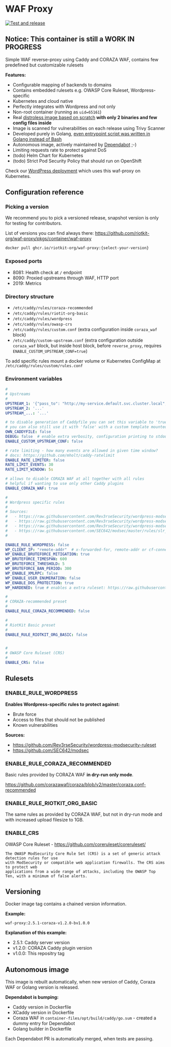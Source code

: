 WAF Proxy
=========

[![Test and release](https://github.com/riotkit-org/waf-proxy/actions/workflows/release.yaml/badge.svg)](https://github.com/riotkit-org/waf-proxy/actions/workflows/release.yaml)

Notice: This container is still a WORK IN PROGRESS
--------------------------------------------------

Simple WAF reverse-proxy using Caddy and CORAZA WAF, contains few predefined but customizable rulesets

**Features:**
- Configurable mapping of backends to domains
- Contains embedded rulesets e.g. OWASP Core Ruleset, Wordpress-specific
- Kubernetes and cloud native
- Perfectly integrates with Wordpress and not only
- Non-root container (running as `uid=65161`)
- Real [distroless image based on scratch](https://hub.docker.com/_/scratch) **with only 2 binaries and few config files inside**
- Image is scanned for vulnerabilities on each release using Trivy Scanner
- Developed purely in Golang, [even entrypoint script was written in Golang instead of Bash](container-files/opt/build/entrypoint/entrypoint.go)
- Autonomous image, actively maintained by [Dependabot](https://github.com/dependabot) ;-)
- Limiting requests rate to protect against DoS
- (todo) Helm Chart for Kubernetes
- (todo) Strict Pod Security Policy that should run on OpenShift

Check our [WordPress deployment](https://github.com/riotkit-org/wordpress-hardened) which uses this waf-proxy on Kubernetes.


Configuration reference
-----------------------

### Picking a version

We recommend you to pick a versioned release, snapshot version is only for testing for contributors.

List of versions you can find always there: https://github.com/riotkit-org/waf-proxy/pkgs/container/waf-proxy

```bash
docker pull ghcr.io/riotkit-org/waf-proxy:{select-your-version}
```

### Exposed ports

- 8081: Health check at `/` endpoint
- 8090: Proxied upstreams through WAF, HTTP port
- 2019: Metrics

### Directory structure

- `/etc/caddy/rules/coraza-recommended`
- `/etc/caddy/rules/riotit-org-basic`
- `/etc/caddy/rules/wordpress`
- `/etc/caddy/rules/owasp-crs`
- `/etc/caddy/rules/custom.conf` (extra configuration inside `coraza_waf` block)
- `/etc/caddy/custom-upstream.conf` (extra configuration outside `coraza_waf` block, but inside host block, before `reverse_proxy`, requires `ENABLE_CUSTOM_UPSTREAM_CONF=true`)

To add specific rules mount a docker volume or Kubernetes ConfigMap at `/etc/caddy/rules/custom/rules.conf`

### Environment variables

```yaml
#
# Upstreams
#
UPSTREAM_1: '{"pass_to": "http://my-service.default.svc.cluster.local", "hostname": "wordpress.org"}'
UPSTREAM_2: '...'
UPSTREAM_...: '...'

# to disable generation of Caddyfile you can set this variable to 'true' and mount Caddyfile under "/etc/caddy/Caddyfile"
# you can also still use it with 'false' with a custom template mounted under "/etc/caddy/Caddyfile.j2"
OWN_CADDYFILE: false
DEBUG: false  # enable extra verbosity, configuration printing to stdout
ENABLE_CUSTOM_UPSTREAM_CONF: false

# rate limiting - how many events are allowed in given time window?
# docs: https://github.com/mholt/caddy-ratelimit
ENABLE_RATE_LIMITER: false
RATE_LIMIT_EVENTS: 30
RATE_LIMIT_WINDOW: 5s

# allows to disable CORAZA WAF at all together with all rules
# helpful if wanting to use only other Caddy plugins
ENABLE_CORAZA_WAF: true

#
# Wordpress specific rules
#
# Sources:
#   - https://raw.githubusercontent.com/Rev3rseSecurity/wordpress-modsecurity-ruleset/master/02-INITIALIZATION.conf
#   - https://raw.githubusercontent.com/Rev3rseSecurity/wordpress-modsecurity-ruleset/master/03-BRUTEFORCE.conf
#   - https://raw.githubusercontent.com/Rev3rseSecurity/wordpress-modsecurity-ruleset/master/04-EVENTS.conf
#   - https://raw.githubusercontent.com/SEC642/modsec/master/rules/slr_rules/modsecurity_crs_46_slr_et_wordpress_attacks.conf
#

ENABLE_RULE_WORDPRESS: false
WP_CLIENT_IP: "remote-addr"  # x-forwarded-for, remote-addr or cf-connecting-ip
WP_ENABLE_BRUTEFORCE_MITIGATION: true
WP_BRUTEFORCE_TIMESPAN: 600
WP_BRUTEFORCE_THRESHOLD: 5
WP_BRUTEFORCE_BAN_PERIOD: 300
WP_ENABLE_XMLRPC: false
WP_ENABLE_USER_ENUMERATION: false
WP_ENABLE_DOS_PROTECTION: true
WP_HARDENED: true # enables a extra ruleset: https://raw.githubusercontent.com/Rev3rseSecurity/wordpress-modsecurity-ruleset/master/05-HARDENING.conf

#
# CORAZA-recommended preset
#
ENABLE_RULE_CORAZA_RECOMMENDED: false

#
# RiotKit Basic preset
#
ENABLE_RULE_RIOTKIT_ORG_BASIC: false


#
# OWASP Core Ruleset (CRS)
#
ENABLE_CRS: false
```


Rulesets
--------

### ENABLE_RULE_WORDPRESS

**Enables Wordpress-specific rules to protect against:**
- Brute force
- Access to files that should not be published
- Known vulnerabilities

**Sources:**
- https://github.com/Rev3rseSecurity/wordpress-modsecurity-ruleset
- https://github.com/SEC642/modsec


### ENABLE_RULE_CORAZA_RECOMMENDED

Basic rules provided by CORAZA WAF **in dry-run only mode**.

https://github.com/corazawaf/coraza/blob/v2/master/coraza.conf-recommended

### ENABLE_RULE_RIOTKIT_ORG_BASIC

The same rules as provided by CORAZA WAF, but not in dry-run mode and with increased upload filesize to 1GB.

### ENABLE_CRS

OWASP Core Ruleset - https://github.com/coreruleset/coreruleset/

```
The OWASP ModSecurity Core Rule Set (CRS) is a set of generic attack detection rules for use 
with ModSecurity or compatible web application firewalls. The CRS aims to protect web 
applications from a wide range of attacks, including the OWASP Top Ten, with a minimum of false alerts.
```

Versioning
----------

Docker image tag contains a chained version information.

**Example:**

`waf-proxy:2.5.1-coraza-v1.2.0-bv1.0.0`

**Explanation of this example:**
- 2.5.1: Caddy server version
- v1.2.0: CORAZA Caddy plugin version
- v1.0.0: This repositry tag

Autonomous image
----------------

This image is rebuilt automatically, when new version of Caddy, Coraza WAF or Golang version is released.

**Dependabot is bumping:**
- Caddy version in Dockerfile
- XCaddy version in Dockerfile
- Coraza WAF in `container-files/opt/build/caddy/go.sum` - created a dummy entry for Dependabot
- Golang builder in Dockerfile

Each Dependabot PR is automatically merged, when tests are passing.
